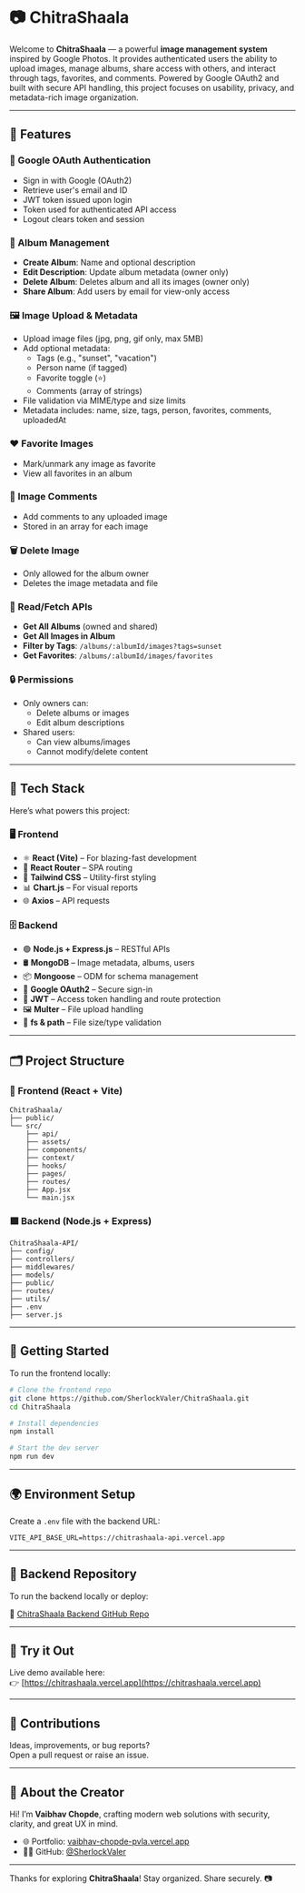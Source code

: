 # 📷 ChitraShaala

Welcome to **ChitraShaala** — a powerful **image management system** inspired by Google Photos. It provides authenticated users the ability to upload images, manage albums, share access with others, and interact through tags, favorites, and comments. Powered by Google OAuth2 and built with secure API handling, this project focuses on usability, privacy, and metadata-rich image organization.

---

## 🚀 Features

### 🔐 Google OAuth Authentication
- Sign in with Google (OAuth2)
- Retrieve user's email and ID
- JWT token issued upon login
- Token used for authenticated API access
- Logout clears token and session

### 📁 Album Management
- **Create Album**: Name and optional description
- **Edit Description**: Update album metadata (owner only)
- **Delete Album**: Deletes album and all its images (owner only)
- **Share Album**: Add users by email for view-only access

### 🖼️ Image Upload & Metadata
- Upload image files (jpg, png, gif only, max 5MB)
- Add optional metadata:
  - Tags (e.g., "sunset", "vacation")
  - Person name (if tagged)
  - Favorite toggle (⭐)
  - Comments (array of strings)
- File validation via MIME/type and size limits
- Metadata includes: name, size, tags, person, favorites, comments, uploadedAt

### ❤️ Favorite Images
- Mark/unmark any image as favorite
- View all favorites in an album

### 💬 Image Comments
- Add comments to any uploaded image
- Stored in an array for each image

### 🗑️ Delete Image
- Only allowed for the album owner
- Deletes the image metadata and file

### 📖 Read/Fetch APIs
- **Get All Albums** (owned and shared)
- **Get All Images in Album**
- **Filter by Tags**: `/albums/:albumId/images?tags=sunset`
- **Get Favorites**: `/albums/:albumId/images/favorites`

### 🔒 Permissions
- Only owners can:
  - Delete albums or images
  - Edit album descriptions
- Shared users:
  - Can view albums/images
  - Cannot modify/delete content

---

## 🔧 Tech Stack

Here’s what powers this project:

### 🖥️ Frontend
- ⚛️ **React (Vite)** – For blazing-fast development
- 🧭 **React Router** – SPA routing
- 💨 **Tailwind CSS** – Utility-first styling
- 📊 **Chart.js** – For visual reports
- 🌐 **Axios** – API requests

### 🗄️ Backend
- 🟢 **Node.js + Express.js** – RESTful APIs
- 🛢️ **MongoDB** – Image metadata, albums, users
- 📦 **Mongoose** – ODM for schema management
- 🔐 **Google OAuth2** – Secure sign-in
- 🪪 **JWT** – Access token handling and route protection
- 🖼️ **Multer** – File upload handling
- 📁 **fs & path** – File size/type validation

---

## 🗂️ Project Structure

### 🔷 Frontend (React + Vite)

```
ChitraShaala/
├── public/
└── src/
    ├── api/
    ├── assets/      
    ├── components/  
    ├── context/     
    ├── hooks/       
    ├── pages/       
    ├── routes/     
    ├── App.jsx
    └── main.jsx
```

### 🟩 Backend (Node.js + Express)

```
ChitraShaala-API/
├── config/
├── controllers/
├── middlewares/
├── models/
├── public/
├── routes/
├── utils/
├── .env
├── server.js
```

---

## 🚀 Getting Started

To run the frontend locally:

```bash
# Clone the frontend repo
git clone https://github.com/SherlockValer/ChitraShaala.git
cd ChitraShaala

# Install dependencies
npm install

# Start the dev server
npm run dev
```

---

## 🌍 Environment Setup

Create a `.env` file with the backend URL:

```
VITE_API_BASE_URL=https://chitrashaala-api.vercel.app
```

---

## 🧩 Backend Repository

To run the backend locally or deploy:

🔗 [ChitraShaala Backend GitHub Repo](https://github.com/SherlockValer/ChitraShaala-API)

---

## 📸 Try it Out

Live demo available here:  
👉 [https://chitrashaala.vercel.app](https://chitrashaala.vercel.app)

---

## 🤝 Contributions

Ideas, improvements, or bug reports?  
Open a pull request or raise an issue.

---

## 👋 About the Creator

Hi! I’m **Vaibhav Chopde**, crafting modern web solutions with security, clarity, and great UX in mind.

- 🌐 Portfolio: [vaibhav-chopde-pvla.vercel.app](https://vaibhav-chopde-pvla.vercel.app/)
- 🧑‍💻 GitHub: [@SherlockValer](https://github.com/SherlockValer)

---

Thanks for exploring **ChitraShaala**! Stay organized. Share securely. 📷

